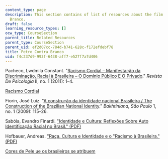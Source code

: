 ```yaml
---
content_type: page
description: This section contains of list of resources about the film Petro Contra
  Branco.
draft: false
learning_resource_types: []
ocw_type: CourseSection
parent_title: Related Resources
parent_type: CourseSection
parent_uid: ef2d07cc-784d-b741-628c-f172efdebf78
title: Petro Contra Branco
uid: f4c237d9-993f-6438-aff7-e527f7a7d406
---
```

Pacheco, Lwdmila Constant. "[Racismo Cordial – Manifestação da Discriminação, Racial à Brasileira – O Domínio Público E O Privado](http://www.periodicos.ufc.br/psicologiaufc/article/view/82)." *Revista De Psicologia* II, no. 1 (2011): 1–4.

[Racismo Cordial](http://almanaque.folha.uol.com.br/racismocordial.htm)

Fiorin, José Luiz. "[A construção da identidade nacional Brasileira / The Construction of the Brazilian National Identity](http://revistas.pucsp.br/index.php/bakhtiniana/article/viewFile/3002/1933)." *Bakhtiniana, São Paulo* 1, no. 1 (2009): 115–26.

Sabóia, Evandro Finardi. ["Identidade e Cultura: Reflexões Sobre Auto Identificação Racial no Brasil." (PDF)](http://www.acaoeducativa.org.br/fdh/wp-content/uploads/2013/03/EvandroFSaboia.pdf)

Hofbauer, Andreas. ["Raça, Cultura e Identidade e o "Racismo à Brasileira." (PDF)](https://andreashofbauer.files.wordpress.com/2011/08/rac3a7a-cultura-e-identidade-texto-publicac3a7c3a3o2-congr-ufscar.pdf)

[Cores de Pele ue os brasileiros se atribuem](http://news.yahoo.com/136-variations-brazilian-skin-colors-080709377.html)